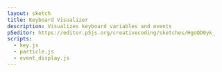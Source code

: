 ```yaml
---
layout: sketch
title: Keyboard Visualizer
description: Visualizes keyboard variables and events
p5editor: https://editor.p5js.org/creativecoding/sketches/HgoQD0yk_
scripts:
  - key.js
  - particle.js
  - event_display.js
---
```

